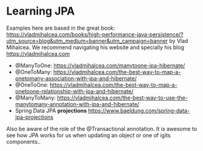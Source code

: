 # Learning JPA

Examples here are based in the great book: https://vladmihalcea.com/books/high-performance-java-persistence/?utm_source=blog&utm_medium=banner&utm_campaign=banner
by Vlad Mihalcea.
We recommend navigating his website and specially his blog https://vladmihalcea.com

* @ManyToOne: https://vladmihalcea.com/manytoone-jpa-hibernate/
* @OneToMany: https://vladmihalcea.com/the-best-way-to-map-a-onetomany-association-with-jpa-and-hibernate/
* @OneToOne: https://vladmihalcea.com/the-best-way-to-map-a-onetoone-relationship-with-jpa-and-hibernate/
* @ManyToMany: https://vladmihalcea.com/the-best-way-to-use-the-manytomany-annotation-with-jpa-and-hibernate/
* Spring Data JPA **projections** https://www.baeldung.com/spring-data-jpa-projections

Also be aware of the role of the @Transactional annotation. It is awesome to see how JPA works for us when updating an 
object or one of igits components..
